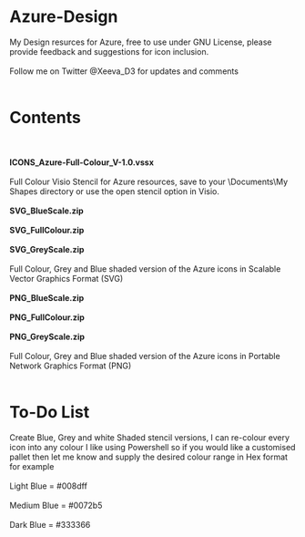 # Azure-Design
My Design resurces for Azure, free to use under GNU License, please provide feedback and suggestions for icon inclusion.
<br></br>
Follow me on Twitter @Xeeva_D3 for updates and comments
<br></br>
<h1>Contents</h1>
<br></br>
<B>ICONS_Azure-Full-Colour_V-1.0.vssx </B>
<br></br>
Full Colour Visio Stencil for Azure resources, save to your \Documents\My Shapes directory or use the open stencil option in Visio. 
<br></br>
<B>SVG_BlueScale.zip</B><br></br>
<B>SVG_FullColour.zip</B><br></br>
<B>SVG_GreyScale.zip</B><br></br>
Full Colour, Grey and Blue shaded version of the Azure icons in Scalable Vector Graphics Format (SVG)
<br></br>
<B>PNG_BlueScale.zip</B><br></br>
<B>PNG_FullColour.zip</B><br></br>
<B>PNG_GreyScale.zip</B><br></br>
Full Colour, Grey and Blue shaded version of the Azure icons in Portable Network Graphics Format (PNG)
<br></br>
<h1>To-Do List</h1>
Create Blue, Grey and white Shaded stencil versions, I can re-colour every icon into any colour I like using Powershell so if you would like a customised pallet then let me know and supply the desired colour range in Hex format for example
<br></br>
Light Blue  = #008dff<br></br>
Medium Blue = #0072b5<br></br>
Dark Blue   = #333366<br></br>

